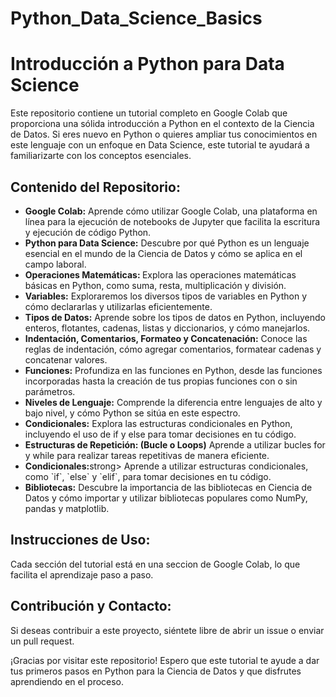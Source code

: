 # Python_Data_Science_Basics
  <h1>Introducción a Python para Data Science</h1>

  <p>Este repositorio contiene un tutorial completo en Google Colab que proporciona una sólida introducción a Python en el contexto de la Ciencia de Datos. Si eres nuevo en Python o quieres ampliar tus conocimientos en este lenguaje con un enfoque en Data Science, este tutorial te ayudará a familiarizarte con los conceptos esenciales.</p>

  <h2>Contenido del Repositorio:</h2>
  <ul>
    <li><strong>Google Colab:</strong> Aprende cómo utilizar Google Colab, una plataforma en línea para la ejecución de notebooks de Jupyter que facilita la escritura y ejecución de código Python.</li>
    <li><strong>Python para Data Science:</strong> Descubre por qué Python es un lenguaje esencial en el mundo de la Ciencia de Datos y cómo se aplica en el campo laboral.</li>
    <li><strong>Operaciones Matemáticas: </strong> Explora las operaciones matemáticas básicas en Python, como suma, resta, multiplicación y división. </li>
    <li><strong>Variables:</strong> Exploraremos los diversos tipos de variables en Python y cómo declararlas y utilizarlas eficientemente.</li>
    <li><strong>Tipos de Datos:</strong> Aprende sobre los tipos de datos en Python, incluyendo enteros, flotantes, cadenas, listas y diccionarios, y cómo manejarlos.</li>
   <li><strong>Indentación, Comentarios, Formateo y Concatenación:</strong> Conoce las reglas de indentación, cómo agregar comentarios, formatear cadenas y concatenar valores.</li>
    <li><strong>Funciones:</strong> Profundiza en las funciones en Python, desde las funciones incorporadas hasta la creación de tus propias funciones con o sin parámetros.</li>
    <li><strong>Niveles de Lenguaje:</strong> Comprende la diferencia entre lenguajes de alto y bajo nivel, y cómo Python se sitúa en este espectro.</li>
    <li><strong>Condicionales:</strong> Explora las estructuras condicionales en Python, incluyendo el uso de if y else para tomar decisiones en tu código.</li>
    <li><strong>Estructuras de Repetición: (Bucle o Loops)</strong> Aprende a utilizar bucles for y while para realizar tareas repetitivas de manera eficiente.</li>
    <li><strong>Condicionales:</strong>strong> Aprende a utilizar estructuras condicionales, como `if`, `else` y `elif`, para tomar decisiones en tu código.</li>
    <li><strong>Bibliotecas:</strong> Descubre la importancia de las bibliotecas en Ciencia de Datos y cómo importar y utilizar bibliotecas populares como NumPy, pandas y matplotlib.</li>
  </ul>

  <h2>Instrucciones de Uso:</h2>
  <p>Cada sección del tutorial está en una seccion de Google Colab, lo que facilita el aprendizaje paso a paso.</p>

  <h2>Contribución y Contacto:</h2>
  <p>Si deseas contribuir a este proyecto, siéntete libre de abrir un issue o enviar un pull request.</p>


  <p>¡Gracias por visitar este repositorio! Espero que este tutorial te ayude a dar tus primeros pasos en Python para la Ciencia de Datos y que disfrutes aprendiendo en el proceso.</p>
